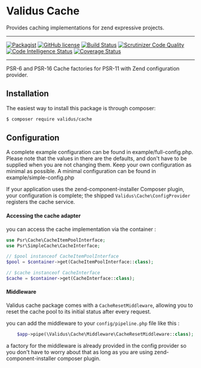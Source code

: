 # Validus Cache

Provides caching implementations for zend expressive projects.

---
[![Packagist](https://img.shields.io/packagist/dm/validus/cache.svg)](https://packagist.org/packages/validus/cache) [![GitHub license](https://img.shields.io/github/license/ValidusPHP/cache.svg)](https://github.com/ValidusPHP/cache/blob/master/LICENSE) [![Build Status](https://travis-ci.org/ValidusPHP/cache.svg?branch=master)](https://travis-ci.org/ValidusPHP/cache) [![Scrutinizer Code Quality](https://scrutinizer-ci.com/g/ValidusPHP/cache/badges/quality-score.png?b=master)](https://scrutinizer-ci.com/g/ValidusPHP/cache/?branch=master) [![Code Intelligence Status](https://scrutinizer-ci.com/g/ValidusPHP/translation/badges/code-intelligence.svg)](https://scrutinizer-ci.com/code-intelligence) [![Coverage Status](https://coveralls.io/repos/github/ValidusPHP/cache/badge.svg?branch=master)](https://coveralls.io/github/ValidusPHP/cache)

---

PSR-6 and PSR-16 Cache factories for PSR-11 with Zend configuration provider.

## Installation

The easiest way to install this package is through composer:
```bash
$ composer require validus/cache
```

## Configuration
  
A complete example configuration can be found in example/full-config.php. 
Please note that the values in there are the defaults, and don't have to be supplied when you are not changing them. Keep your own configuration as minimal as possible. A minimal configuration can be found in example/simple-config.php

If your application uses the zend-component-installer Composer plugin, your configuration is complete; the shipped `Validus\Cache\ConfigProvider` registers the cache service.

#### Accessing the cache adapter
you can access the cache implementation via the container :
```php
use Psr\Cache\CacheItemPoolInterface;
use Psr\SimpleCache\CacheInterface;

// $pool instanceof CacheItemPoolInterface
$pool = $container->get(CacheItemPoolInterface::class);

// $cache instanceof CacheInterface
$cache = $container->get(CacheInterface::class);
```

#### Middleware

Validus cache package comes with a `CacheResetMiddleware`, allowing you to reset the cache pool to its initial status after every request.

you can add the middleware to your `config/pipeline.php` file like this : 
```php
    $app->pipe(\Validus\Cache\Middleware\CacheResetMiddleware::class);
```

a factory for the middleware is already provided in the config provider so you don't have to worry about that as long as you are using zend-component-installer composer plugin.
